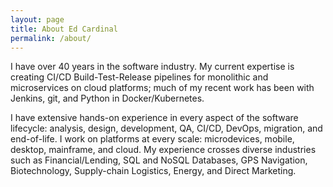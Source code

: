 ```yaml
---
layout: page
title: About Ed Cardinal
permalink: /about/
---
```


I have over 40 years in the software industry. My current expertise is creating CI/CD Build-Test-Release pipelines for monolithic and microservices on cloud platforms; much of my recent work has been with Jenkins, git, and Python in Docker/Kubernetes.

I have extensive hands-on experience in every aspect of the software lifecycle: analysis, design, development, QA, CI/CD, DevOps, migration, and end-of-life. I work on platforms at every scale: microdevices, mobile, desktop, mainframe, and cloud. My experience crosses diverse industries such as Financial/Lending, SQL and NoSQL Databases, GPS Navigation, Biotechnology, Supply-chain Logistics, Energy, and Direct Marketing.
